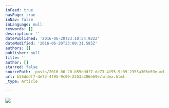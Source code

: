 ```yaml
---
inFeed: true
hasPage: true
inNav: false
inLanguage: null
keywords: []
description: ''
datePublished: '2016-06-20T23:10:54.922Z'
dateModified: '2016-06-20T23:09:31.585Z'
authors: []
publisher: null
title: ''
author: []
starred: false
sourcePath: _posts/2016-06-20-b55dddf7-de73-4f95-9c09-2353a306e69e.md
url: b55dddf7-de73-4f95-9c09-2353a306e69e/index.html
_type: Article

---
```

![](https://the-grid-user-content.s3-us-west-2.amazonaws.com/d3f87d29-8400-4d80-9fd3-95c557e3c687.jpg)